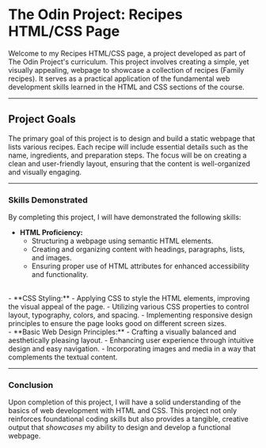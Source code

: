 # The Odin Project: Recipes HTML/CSS Page

Welcome to my Recipes HTML/CSS page, a project developed as part of The Odin Project's curriculum. This project involves creating a simple, yet visually appealing, webpage to showcase a collection of recipes (Family recipes). It serves as a practical application of the fundamental web development skills learned in the HTML and CSS sections of the course.

<hr>

## Project Goals

The primary goal of this project is to design and build a static webpage that lists various recipes. Each recipe will include essential details such as the name, ingredients, and preparation steps. The focus will be on creating a clean and user-friendly layout, ensuring that the content is well-organized and visually engaging.

<hr>

### Skills Demonstrated
By completing this project, I will have demonstrated the following skills:
<br>
- **HTML Proficiency:**
  - Structuring a webpage using semantic HTML elements.
  - Creating and organizing content with headings, paragraphs, lists, and images.
  - Ensuring proper use of HTML attributes for enhanced accessibility and functionality.
<br>
- **CSS Styling:**
  - Applying CSS to style the HTML elements, improving the visual appeal of the page.
  - Utilizing various CSS properties to control layout, typography, colors, and spacing.
  - Implementing responsive design principles to ensure the page looks good on different screen sizes.
<br>
- **Basic Web Design Principles:**
  - Crafting a visually balanced and aesthetically pleasing layout.
  - Enhancing user experience through intuitive design and easy navigation.
  - Incorporating images and media in a way that complements the textual content.

<hr>

### Conclusion
Upon completion of this project, I will have a solid understanding of the basics of web development with HTML and CSS. This project not only reinforces foundational coding skills but also provides a tangible, creative output that <em>showcases</em> my ability to design and develop a functional webpage.
